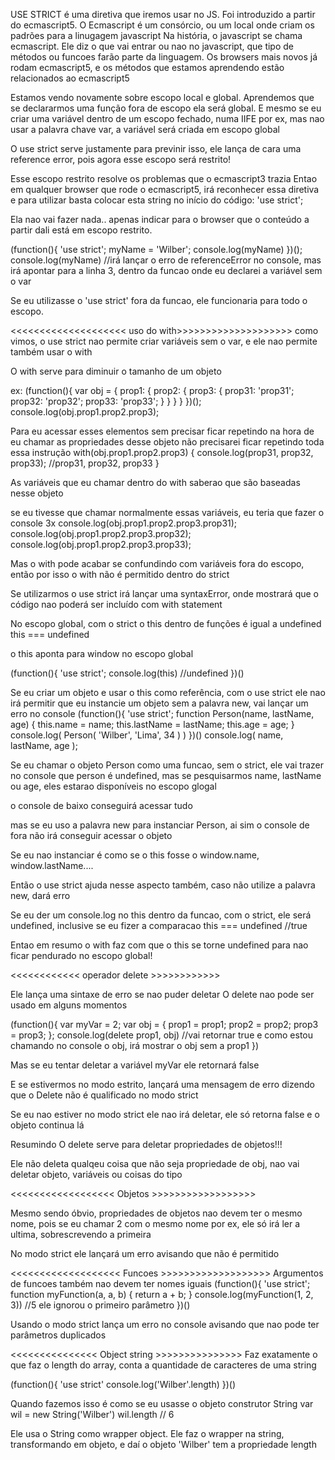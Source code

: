 USE STRICT
é uma diretiva que iremos usar no JS. Foi introduzido a partir do ecmascript5.
O Ecmascript é um consórcio, ou um local onde criam os padrões para a linugagem javascript
Na história, o javascript se chama ecmascript. Ele diz o que vai entrar ou nao no javascript, que tipo de métodos ou funcoes farão parte da linguagem.
Os browsers mais novos já rodam ecmascript5, e os métodos que estamos aprendendo estão relacionados ao ecmascript5

Estamos vendo novamente sobre escopo local e global. Aprendemos que se declararmos uma função fora de escopo ela será global. E mesmo se eu criar uma variável dentro de um escopo fechado, numa IIFE por ex, mas nao usar a palavra chave var, a variável será criada em escopo global

O use strict serve justamente para previnir isso, ele lança de cara uma reference error, pois agora esse escopo será restrito!

Esse escopo restrito resolve os problemas que o ecmascript3 trazia
Entao em qualquer browser que rode o ecmascript5, irá reconhecer essa diretiva
e para utilizar basta colocar esta string no início do código: 'use strict';

Ela nao vai fazer nada.. apenas indicar para o browser que o conteúdo a partir dali está em escopo restrito.

(function(){
  'use strict';
  myName = 'Wilber';
  console.log(myName)
})();
console.log(myName) //irá lançar o erro de referenceError no console, mas irá apontar para a linha 3, dentro da funcao onde eu declarei a variável sem o var

Se eu utilizasse o 'use strict' fora da funcao, ele funcionaria para todo o escopo.

<<<<<<<<<<<<<<<<<<<< uso do with>>>>>>>>>>>>>>>>>>>>
como vimos, o use strict nao permite criar variáveis sem o var, e ele nao permite também usar o with

O with serve para diminuir o tamanho de um objeto

ex:
(function(){
  var obj = {
    prop1: {
      prop2: {
        prop3: {
          prop31: 'prop31';
          prop32: 'prop32';
          prop33: 'prop33';
        }
      }
    }
  }
})();
console.log(obj.prop1.prop2.prop3);

Para eu acessar esses elementos sem precisar ficar repetindo
na hora de eu chamar as propriedades desse objeto não precisarei ficar repetindo toda essa instrução
with(obj.prop1.prop2.prop3) {
  console.log(prop31, prop32, prop33); //prop31, prop32, prop33
}

As variáveis que eu chamar dentro do with saberao que são baseadas nesse objeto

se eu tivesse que chamar normalmente essas variáveis, eu teria que fazer o console 3x
console.log(obj.prop1.prop2.prop3.prop31);
console.log(obj.prop1.prop2.prop3.prop32);
console.log(obj.prop1.prop2.prop3.prop33);

Mas o with pode acabar se confundindo com variáveis fora do escopo, então por isso o with não é permitido dentro do strict

Se utilizarmos o use strict irá lançar uma syntaxError, onde mostrará que o código nao poderá ser incluído com with statement


No escopo global, com o strict o this dentro de funções é igual a undefined
this === undefined

o this aponta para window no escopo global

(function(){
    'use strict';
    console.log(this) //undefined
})()

Se eu criar um objeto e usar o this como referência, com o use strict ele nao irá permitir que eu instancie um objeto sem a palavra new, vai lançar um erro no console
(function(){
    'use strict';
    function Person(name, lastName, age) {
      this.name = name;
      this.lastName = lastName;
      this.age = age;
    }
    console.log( Person( 'Wilber', 'Lima', 34 ) )
})()
console.log( name, lastName, age );

Se eu chamar o objeto Person como uma funcao, sem o strict, ele vai trazer no console que person é undefined, mas se pesquisarmos name, lastName ou age, eles estarao disponíveis no escopo glogal

o console de baixo conseguirá acessar tudo

mas se eu uso a palavra new para instanciar Person, ai sim o console de fora não irá conseguir acessar o objeto

Se eu nao instanciar é como se o this fosse o window.name, window.lastName....

Então o use strict ajuda nesse aspecto também, caso não utilize a palavra new, dará erro

Se eu der um console.log no this dentro da funcao, com o strict, ele será undefined, inclusive se eu fizer a comparacao this === undefined //true

Entao em resumo o with faz com que o this se torne undefined para nao ficar pendurado no escopo global!

<<<<<<<<<<<< operador delete >>>>>>>>>>>>

Ele lança uma sintaxe de erro se nao puder deletar
O delete nao pode ser usado em alguns momentos

(function(){
  var myVar = 2;
  var obj = {
    prop1 = prop1;
    prop2 = prop2;
    prop3 = prop3;
  };
  console.log(delete prop1, obj) //vai retornar true e como estou chamando no console o obj, irá mostrar o obj sem a prop1
})

Mas se eu tentar deletar a variável myVar ele retornará false

E se estivermos no modo estrito, lançará uma mensagem de erro dizendo que o Delete não é qualificado no modo strict

Se eu nao estiver no modo strict ele nao irá deletar, ele só retorna false e o objeto continua lá

Resumindo O delete serve para deletar propriedades de objetos!!!

Ele não deleta qualqeu coisa que não seja propriedade de obj, nao vai deletar objeto, variáveis ou coisas do tipo

<<<<<<<<<<<<<<<<<< Objetos >>>>>>>>>>>>>>>>>>

Mesmo sendo óbvio, propriedades de objetos nao devem ter o mesmo nome, pois se eu chamar 2 com o mesmo nome por ex, ele só irá ler a ultima, sobrescrevendo a primeira

No modo strict ele lançará um erro avisando que não é permitido

<<<<<<<<<<<<<<<<<<< Funcoes >>>>>>>>>>>>>>>>>>>
Argumentos de funcoes também nao devem ter nomes iguais
(function(){
  'use strict';
  function myFunction(a, a, b) {
    return a + b;
  }
  console.log(myFunction(1, 2, 3)) //5 ele ignorou o primeiro parâmetro
})()

Usando o modo strict lança um erro no console avisando que nao pode ter parâmetros duplicados

<<<<<<<<<<<<<<< Object string >>>>>>>>>>>>>>>
Faz exatamente o que faz o length do array, conta a quantidade de caracteres de uma string

(function(){
   'use strict'
   console.log('Wilber'.length)
})()

Quando fazemos isso é como se eu usasse o objeto construtor String
var wil = new String('Wilber')
wil.length // 6 

Ele usa o String como wrapper object. Ele faz o wrapper na string, transformando em objeto, e daí o objeto 'Wilber' tem a propriedade length
